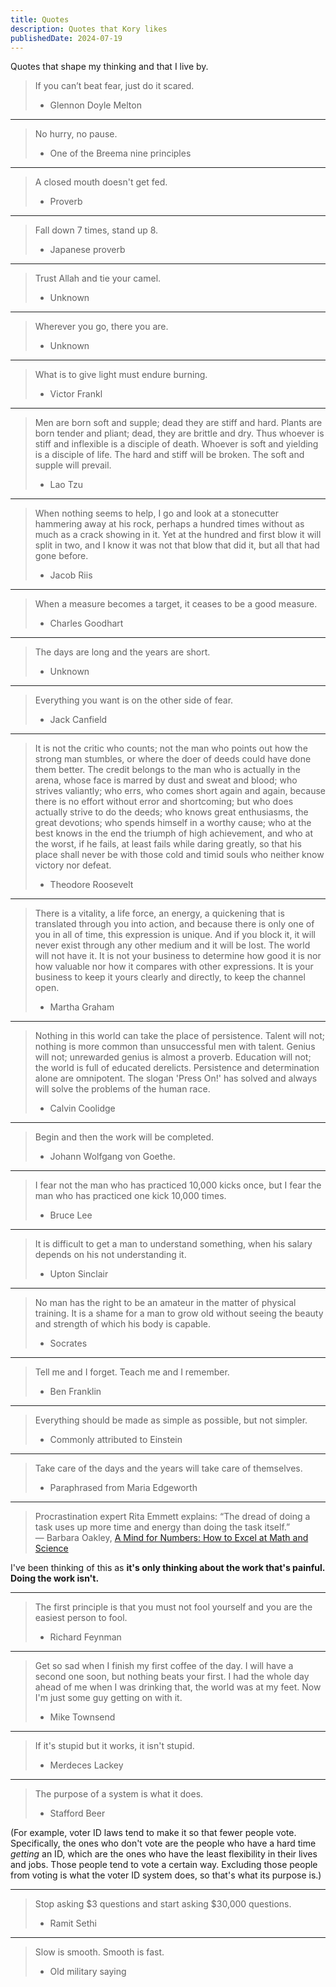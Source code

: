 ```yaml
---
title: Quotes
description: Quotes that Kory likes
publishedDate: 2024-07-19
---
```


Quotes that shape my thinking and that I live by.

> If you can’t beat fear, just do it scared.
>
> - Glennon Doyle Melton

---

> No hurry, no pause.
>
> - One of the Breema nine principles

---

> A closed mouth doesn't get fed.
>
> - Proverb

---

> Fall down 7 times, stand up 8.
>
> - Japanese proverb

---

> Trust Allah and tie your camel.
>
> - Unknown

---

> Wherever you go, there you are.
>
> - Unknown

---

> What is to give light must endure burning.
>
> - Victor Frankl

---

> Men are born soft and supple; dead they are stiff and hard. Plants are born tender and pliant; dead, they are brittle and dry. Thus whoever is stiff and inflexible is a disciple of death. Whoever is soft and yielding is a disciple of life. The hard and stiff will be broken. The soft and supple will prevail.
>
> - Lao Tzu

---

> When nothing seems to help, I go and look at a stonecutter hammering away at his rock, perhaps a hundred times without as much as a crack showing in it. Yet at the hundred and first blow it will split in two, and I know it was not that blow that did it, but all that had gone before.
>
> - Jacob Riis

---

> When a measure becomes a target, it ceases to be a good measure.
>
> - Charles Goodhart

---

> The days are long and the years are short.
>
> - Unknown

---

> Everything you want is on the other side of fear.
>
> - Jack Canfield

---

> It is not the critic who counts; not the man who points out how the strong man stumbles, or where the doer of deeds could have done them better. The credit belongs to the man who is actually in the arena, whose face is marred by dust and sweat and blood; who strives valiantly; who errs, who comes short again and again, because there is no effort without error and shortcoming; but who does actually strive to do the deeds; who knows great enthusiasms, the great devotions; who spends himself in a worthy cause; who at the best knows in the end the triumph of high achievement, and who at the worst, if he fails, at least fails while daring greatly, so that his place shall never be with those cold and timid souls who neither know victory nor defeat.
>
> - Theodore Roosevelt

---

> There is a vitality, a life force, an energy, a quickening that is translated through you into action, and because there is only one of you in all of time, this expression is unique. And if you block it, it will never exist through any other medium and it will be lost. The world will not have it. It is not your business to determine how good it is nor how valuable nor how it compares with other expressions. It is your business to keep it yours clearly and directly, to keep the channel open.
>
> - Martha Graham

---

> Nothing in this world can take the place of persistence. Talent will not; nothing is more common than unsuccessful men with talent. Genius will not; unrewarded genius is almost a proverb. Education will not; the world is full of educated derelicts. Persistence and determination alone are omnipotent. The slogan 'Press On!' has solved and always will solve the problems of the human race.
>
> - Calvin Coolidge

---

> Begin and then the work will be completed.
>
> - Johann Wolfgang von Goethe.

---

> I fear not the man who has practiced 10,000 kicks once, but I fear the man who has practiced one kick 10,000 times.
>
> - Bruce Lee

---

> It is difficult to get a man to understand something, when his salary depends on his not understanding it.
>
> - Upton Sinclair

---

> No man has the right to be an amateur in the matter of physical training. It is a shame for a man to grow old without seeing the beauty and strength of which his body is capable.
>
> - Socrates

---

> Tell me and I forget. Teach me and I remember.
>
> - Ben Franklin

---

> Everything should be made as simple as possible, but not simpler.
>
> - Commonly attributed to Einstein

---

> Take care of the days and the years will take care of themselves.
>
> - Paraphrased from Maria Edgeworth

---

> Procrastination expert Rita Emmett explains: “The dread of doing a task uses up more time and energy than doing the task itself.”  
> ― Barbara Oakley, [A Mind for Numbers: How to Excel at Math and Science](https://www.goodreads.com/work/quotes/26542201)

I've been thinking of this as **it's only thinking about the work that's painful. Doing the work isn't.**

---

> The first principle is that you must not fool yourself and you are the easiest person to fool.
>
> - Richard Feynman

---

> Get so sad when I finish my first coffee of the day. I will have a second one soon, but nothing beats your first. I had the whole day ahead of me when I was drinking that, the world was at my feet. Now I'm just some guy getting on with it.
>
> - Mike Townsend

---

> If it's stupid but it works, it isn't stupid.
>
> - Merdeces Lackey

---

> The purpose of a system is what it does.
>
> - Stafford Beer

(For example, voter ID laws tend to make it so that fewer people vote. Specifically, the ones who don't vote are the people who have a hard time _getting_ an ID, which are the ones who have the least flexibility in their lives and jobs. Those people tend to vote a certain way. Excluding those people from voting is what the voter ID system does, so that's what its purpose is.)

---

> Stop asking $3 questions and start asking $30,000 questions.
>
> - Ramit Sethi

---

> Slow is smooth. Smooth is fast.
>
> - Old military saying
